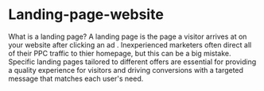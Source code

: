 # Landing-page-website
What is a landing page?
A landing page is the page a visitor arrives at on your website after clicking an ad . Inexperienced marketers often direct all of their PPC traffic to thier homepage, but this can be a big mistake. Specific landing pages tailored to different offers are essential for providing a quality experience for visitors and driving conversions with a targeted message that matches each user's need.


